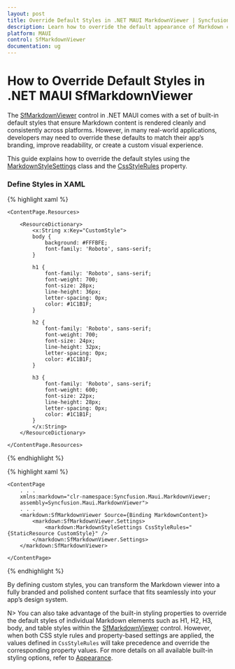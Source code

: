 ```yaml
---
layout: post
title: Override Default Styles in .NET MAUI MarkdownViewer | Syncfusion
description: Learn how to override the default appearance of Markdown content using custom CSS in the Syncfusion .NET MAUI MarkdownViewer control.
platform: MAUI
control: SfMarkdownViewer
documentation: ug
---
```


# How to Override Default Styles in .NET MAUI SfMarkdownViewer

The [SfMarkdownViewer]() control in .NET MAUI comes with a set of built-in default styles that ensure Markdown content is rendered cleanly and consistently across platforms. However, in many real-world applications, developers may need to override these defaults to match their app’s branding, improve readability, or create a custom visual experience.

This guide explains how to override the default styles using the [MarkdownStyleSettings]() class and the [CssStyleRules]() property.

### Define Styles in XAML

{% highlight xaml %}

    <ContentPage.Resources>

        <ResourceDictionary>
            <x:String x:Key="CustomStyle">
            body {
                background: #FFFBFE;
                font-family: 'Roboto', sans-serif;
            }
                    
            h1 {
                font-family: 'Roboto', sans-serif;
                font-weight: 700;
                font-size: 28px;
                line-height: 36px;
                letter-spacing: 0px;
                color: #1C1B1F;
            }

            h2 {
                font-family: 'Roboto', sans-serif;
                font-weight: 700;
                font-size: 24px;
                line-height: 32px;
                letter-spacing: 0px;
                color: #1C1B1F;
            }

            h3 {
                font-family: 'Roboto', sans-serif;
                font-weight: 600;
                font-size: 22px;
                line-height: 28px;
                letter-spacing: 0px;
                color: #1C1B1F;
            }
            </x:String>
        </ResourceDictionary>

    </ContentPage.Resources>

{% endhighlight %}

{% highlight xaml %}

    <ContentPage
        . . .    
        xmlns:markdown="clr-namespace:Syncfusion.Maui.MarkdownViewer;
        assembly=Syncfusion.Maui.MarkdownViewer">
        . . .
        <markdown:SfMarkdownViewer Source={Binding MarkdownContent}>
            <markdown:SfMarkdownViewer.Settings>
                <markdown:MarkdownStyleSettings CssStyleRules="{StaticResource CustomStyle}" />
            </markdown:SfMarkdownViewer.Settings>
        </markdown:SfMarkdownViewer>

    </ContentPage>

{% endhighlight %}

By defining custom styles, you can transform the Markdown viewer into a fully branded and polished content surface that fits seamlessly into your app’s design system.

N> You can also take advantage of the built-in styling properties to override the default styles of individual Markdown elements such as H1, H2, H3, body, and table styles within the [SfMarkdownViewer]() control. However, when both CSS style rules and property-based settings are applied, the values defined in `CssStyleRules` will take precedence and override the corresponding property values. For more details on all available built-in styling options, refer to [Appearance](/Appearance.md).